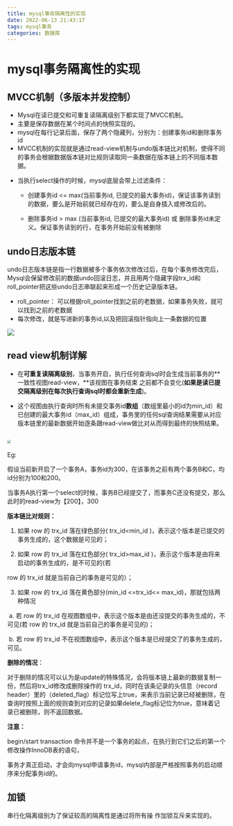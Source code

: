 ```yaml
---
title: mysql事务隔离性的实现
date: 2022-06-13 21:43:17
tags: mysql事务
categories: 数据库
---
```


# mysql事务隔离性的实现

## MVCC机制（多版本并发控制）

* Mysql在读已提交和可重复读隔离级别下都实现了MVCC机制。 
* 主要是保存数据在某个时间点的快照实现的。
* mysql在每行记录后面，保存了两个隐藏列，分别为：创建事务id和删除事务id
* MVCC机制的实现就是通过read-view机制与undo版本链比对机制，使得不同的事务会根据数据版本链对比规则读取同一条数据在版本链上的不同版本数据。

- 当执行select操作的时候，mysql底层会带上过滤条件：

  - 创建事务id <= max(当前事务id, 已提交的最大事务id)，保证该事务读到的数据，要么是开始前就已经存在的，要么是自身插入或修改后的。

  - 删除事务id  >  max (当前事务id, 已提交的最大事务id) 或  删除事务id未定义。保证事务读到的行，在事务开始前没有被删除

## **undo日志版本链**

undo日志版本链是指一行数据被多个事务依次修改过后，在每个事务修改完后，Mysql会保留修改前的数据undo回滚日志，并且用两个隐藏字段trx_id和roll_pointer把这些undo日志串联起来形成一个历史记录版本链。

- roll_pointer： 可以根据roll_pointer找到之前的老数据，如果事务失败，就可以找到之前的老数据
- 每次修改，就是写进新的事务id,以及把回滚指针指向上一条数据的位置

![](https://tva1.sinaimg.cn/large/e6c9d24ely1h385eu22j0j218m0u042n.jpg)

## **read view机制详解**

- 在**可重复读隔离级别**，当事务开启，执行任何查询sql时会生成当前事务的**一致性视图read-view，**该视图在事务结束 之前都不会变化(**如果是读已提交隔离级别在每次执行查询sql时都会重新生成**)。

- 这个视图由执行查询时所有未提交事务id**数组**（数组里最小的id为min_id）和已创建的最大事务id（max_id）组成，事务里的任何sql查询结果需要从对应版本链里的最新数据开始逐条跟read-view做比对从而得到最终的快照结果。 

## <img src="https://tva1.sinaimg.cn/large/e6c9d24ely1h385hvu2m4j210w0c2myc.jpg" style="zoom:50%;" />

Eg:

假设当前新开启了一个事务A，事务id为300，在该事务之前有两个事务B和C，均id分别为100和200。

当事务A执行第一个select的时候，事务B已经提交了，而事务C还没有提交，那么此时的read-view为【200】，300

**版本链比对规则：** 

1. 如果 row 的 trx_id 落在绿色部分( trx_id<min_id )，表示这个版本是已提交的事务生成的，这个数据是可见的； 

2. 如果 row 的 trx_id 落在红色部分( trx_id>max_id )，表示这个版本是由将来启动的事务生成的，是不可见的(若 

row 的 trx_id 就是当前自己的事务是可见的）；

3. 如果 row 的 trx_id 落在黄色部分(min_id <=trx_id<= max_id)，那就包括两种情况 

​		a. 若 row 的 trx_id 在视图数组中，表示这个版本是由还没提交的事务生成的，不可见(若 row 的 trx_id 就是当前自己的事务是可见的)； 

​		b. 若 row 的 trx_id 不在视图数组中，表示这个版本是已经提交了的事务生成的，可见。

**删除的情况**：

对于删除的情况可以认为是update的特殊情况，会将版本链上最新的数据复制一份，然后将trx_id修改成删除操作的 trx_id，同时在该条记录的头信息（record header）里的（deleted_flag）标记位写上true，来表示当前记录已经被删除，在查询时按照上面的规则查到对应的记录如果delete_flag标记位为true，意味着记录已被删除，则不返回数据。

**注意：**

begin/start transaction 命令并不是一个事务的起点，在执行到它们之后的第一个修改操作InnoDB表的语句， 

事务才真正启动，才会向mysql申请事务id，mysql内部是严格按照事务的启动顺序来分配事务id的。 

## 加锁

串行化隔离级别为了保证较高的隔离性是通过将所有操 作加锁互斥来实现的。 